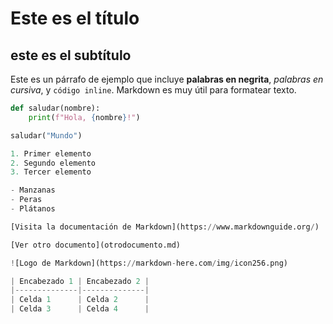 # Este es el título
## este es el subtítulo
Este es un párrafo de ejemplo que incluye **palabras en negrita**, 
*palabras en cursiva*, y `código inline`. Markdown es muy útil para formatear texto.
```python
def saludar(nombre):
    print(f"Hola, {nombre}!")

saludar("Mundo")

1. Primer elemento
2. Segundo elemento
3. Tercer elemento

- Manzanas
- Peras
- Plátanos

[Visita la documentación de Markdown](https://www.markdownguide.org/)

[Ver otro documento](otrodocumento.md)

![Logo de Markdown](https://markdown-here.com/img/icon256.png)

| Encabezado 1 | Encabezado 2 |
|--------------|--------------|
| Celda 1      | Celda 2      |
| Celda 3      | Celda 4      |
